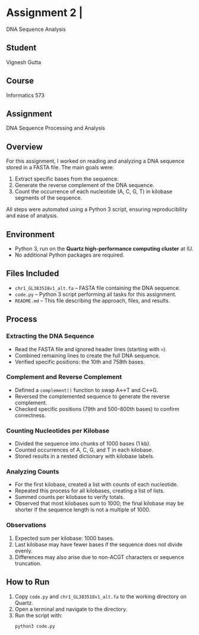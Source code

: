 # Assignment 2 | 

DNA Sequence Analysis

## Student
Vignesh Gutta

## Course
Informatics 573

## Assignment
DNA Sequence Processing and Analysis

## Overview
For this assignment, I worked on reading and analyzing a DNA sequence stored in a FASTA file. The main goals were:  

1. Extract specific bases from the sequence.  
2. Generate the reverse complement of the DNA sequence.  
3. Count the occurrence of each nucleotide (A, C, G, T) in kilobase segments of the sequence.  

All steps were automated using a Python 3 script, ensuring reproducibility and ease of analysis.

## Environment
- Python 3, run on the **Quartz high-performance computing cluster** at IU.  
- No additional Python packages are required.  

## Files Included
- `chr1_GL383518v1_alt.fa` – FASTA file containing the DNA sequence.  
- `code.py` – Python 3 script performing all tasks for this assignment.  
- `README.md` – This file describing the approach, files, and results.

## Process

### Extracting the DNA Sequence
- Read the FASTA file and ignored header lines (starting with `>`).  
- Combined remaining lines to create the full DNA sequence.  
- Verified specific positions: the 10th and 758th bases.

### Complement and Reverse Complement
- Defined a `complement()` function to swap A↔T and C↔G.  
- Reversed the complemented sequence to generate the reverse complement.  
- Checked specific positions (79th and 500–800th bases) to confirm correctness.

### Counting Nucleotides per Kilobase
- Divided the sequence into chunks of 1000 bases (1 kb).  
- Counted occurrences of A, C, G, and T in each kilobase.  
- Stored results in a nested dictionary with kilobase labels.

### Analyzing Counts
- For the first kilobase, created a list with counts of each nucleotide.  
- Repeated this process for all kilobases, creating a list of lists.  
- Summed counts per kilobase to verify totals.  
- Observed that most kilobases sum to 1000; the final kilobase may be shorter if the sequence length is not a multiple of 1000.  

### Observations
1. Expected sum per kilobase: 1000 bases.  
2. Last kilobase may have fewer bases if the sequence does not divide evenly.  
3. Differences may also arise due to non-ACGT characters or sequence truncation.  

## How to Run
1. Copy `code.py` and `chr1_GL383518v1_alt.fa` to the working directory on Quartz.  
2. Open a terminal and navigate to the directory.  
3. Run the script with:  
   ```bash
   python3 code.py
